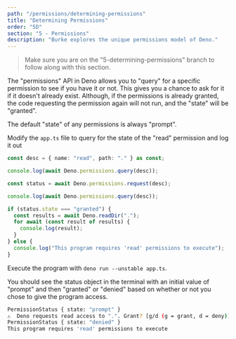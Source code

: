 ```yaml
---
path: "/permissions/determining-permissions"
title: "Determining Permissions"
order: "5D"
section: "5 - Permissions"
description: "Burke explores the unique permissions model of Deno."
---
```


> Make sure you are on the "5-determining-permissions" branch to follow along with this section.

The "permissions" API in Deno allows you to "query" for a specific permission to see if you have it or not. This gives you a chance to ask for it if it doesn't already exist. Although, if the permissions is already granted, the code requesting the permission again will not run, and the "state" will be "granted".

The default "state" of any permissions is always "prompt".

Modify the `app.ts` file to query for the state of the "read" permission and log it out

```typescript
const desc = { name: "read", path: "." } as const;

console.log(await Deno.permissions.query(desc));

const status = await Deno.permissions.request(desc);

console.log(await Deno.permissions.query(desc));

if (status.state === "granted") {
  const results = await Deno.readDir(".");
  for await (const result of results) {
    console.log(result);
  }
} else {
  console.log("This program requires 'read' permissions to execute");
}
```

Execute the program with `deno run --unstable app.ts`.

You should see the status object in the terminal with an initial value of "prompt" and then "granted" or "denied" based on whether or not you chose to give the program access.

```bash
PermissionStatus { state: "prompt" }
️⚠️  Deno requests read access to ".". Grant? [g/d (g = grant, d = deny)] d
PermissionStatus { state: "denied" }
This program requires 'read' permissions to execute
```
